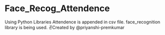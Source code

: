 # Face_Recog_Attendence
Using Python Libraries
Attendence is appended in csv file.
face_recognition library is being used.
✌️Created by @priyanshi-premkumar
